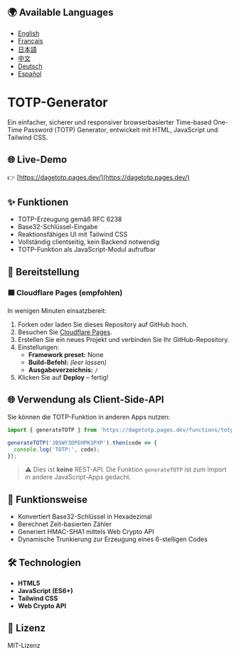 ## 🌍 Available Languages

- [English](README.md)
- [Français](README.fr.md)
- [日本語](README.ja.md)
- [中文](README.zh.md)
- [Deutsch](README.de.md)
- [Español](README.es.md)

# TOTP-Generator

Ein einfacher, sicherer und responsiver browserbasierter Time-based One-Time Password (TOTP) Generator, entwickelt mit HTML, JavaScript und Tailwind CSS.

## 🌐 Live-Demo

👉 [https://dagetotp.pages.dev/](https://dagetotp.pages.dev/)

## ✨ Funktionen

- TOTP-Erzeugung gemäß RFC 6238
- Base32-Schlüssel-Eingabe
- Reaktionsfähiges UI mit Tailwind CSS
- Vollständig clientseitig, kein Backend notwendig
- TOTP-Funktion als JavaScript-Modul aufrufbar

## 🚀 Bereitstellung

### 🟦 Cloudflare Pages (empfohlen)

In wenigen Minuten einsatzbereit:

1. Forken oder laden Sie dieses Repository auf GitHub hoch.
2. Besuchen Sie [Cloudflare Pages](https://pages.cloudflare.com/).
3. Erstellen Sie ein neues Projekt und verbinden Sie Ihr GitHub-Repository.
4. Einstellungen:
   - **Framework preset:** None  
   - **Build-Befehl:** _(leer lassen)_  
   - **Ausgabeverzeichnis:** `/`
5. Klicken Sie auf **Deploy** – fertig!

## 🌐 Verwendung als Client-Side-API

Sie können die TOTP-Funktion in anderen Apps nutzen:

```js
import { generateTOTP } from 'https://dagetotp.pages.dev/functions/totpapi.js';

generateTOTP('JBSWY3DPEHPK3PXP').then(code => {
  console.log('TOTP:', code);
});
```

> ⚠️ Dies ist **keine** REST-API. Die Funktion `generateTOTP` ist zum Import in andere JavaScript-Apps gedacht.

## 🔐 Funktionsweise

- Konvertiert Base32-Schlüssel in Hexadezimal
- Berechnet Zeit-basierten Zähler
- Generiert HMAC-SHA1 mittels Web Crypto API
- Dynamische Trunkierung zur Erzeugung eines 6-stelligen Codes

## 🛠 Technologien

- **HTML5**
- **JavaScript (ES6+)**
- **Tailwind CSS**
- **Web Crypto API**

## 📜 Lizenz

MIT-Lizenz
